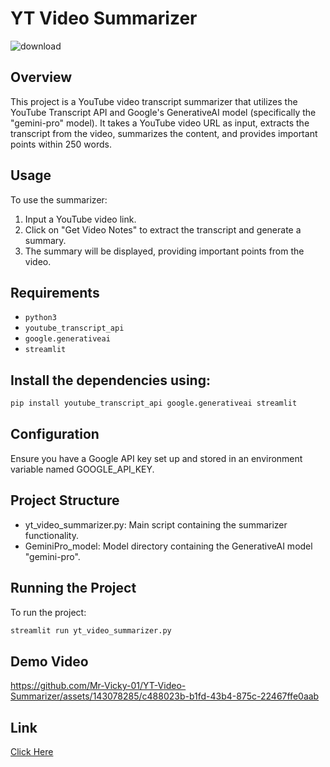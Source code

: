 # YT Video Summarizer
![download](https://github.com/Mr-Vicky-01/YT-Video-Summarizer/assets/143078285/3d9f3e10-193d-4d11-8c4b-e59514c7a350)

## Overview
This project is a YouTube video transcript summarizer that utilizes the YouTube Transcript API and Google's GenerativeAI model (specifically the "gemini-pro" model). It takes a YouTube video URL as input, extracts the transcript from the video, summarizes the content, and provides important points within 250 words.

## Usage
To use the summarizer:
1. Input a YouTube video link.
2. Click on "Get Video Notes" to extract the transcript and generate a summary.
3. The summary will be displayed, providing important points from the video.

## Requirements
- `python3` 
- `youtube_transcript_api`
- `google.generativeai`
- `streamlit`

## Install the dependencies using:
```bash
pip install youtube_transcript_api google.generativeai streamlit
```
## Configuration
Ensure you have a Google API key set up and stored in an environment variable named GOOGLE_API_KEY.

## Project Structure
- yt_video_summarizer.py: Main script containing the summarizer functionality.
- GeminiPro_model: Model directory containing the GenerativeAI model "gemini-pro".

## Running the Project
To run the project:
```bash
streamlit run yt_video_summarizer.py
```

## Demo Video
https://github.com/Mr-Vicky-01/YT-Video-Summarizer/assets/143078285/c488023b-b1fd-43b4-875c-22467ffe0aab

## Link

[Click Here](https://huggingface.co/spaces/Mr-Vicky-01/YT-Summarizer)

